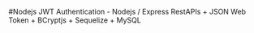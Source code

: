 #Nodejs JWT Authentication - Nodejs / Express RestAPIs + JSON Web Token + BCryptjs + Sequelize + MySQL